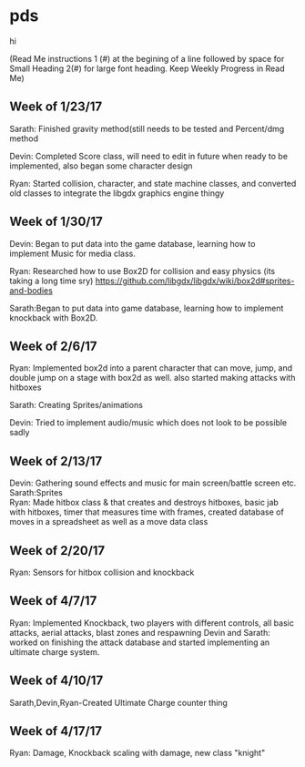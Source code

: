 # pds
hi 

(Read Me instructions 1 (#) at the begining of a line followed by space for Small Heading 2(#) for large font heading. Keep Weekly Progress in Read Me)

## Week of 1/23/17
Sarath: Finished gravity method(still needs to be tested and Percent/dmg method  

Devin: Completed Score class, will need to edit in future when ready to be implemented, also began some character design  

Ryan: Started collision, character, and state machine classes, and converted old classes to integrate the libgdx graphics engine thingy

## Week of 1/30/17
Devin: Began to put data into the game database, learning how to implement Music for media class.

Ryan: Researched how to use Box2D for collision and easy physics (its taking a long time sry) https://github.com/libgdx/libgdx/wiki/box2d#sprites-and-bodies  

Sarath:Began to put data into game database, learning how to implement knockback with Box2D.  

## Week of 2/6/17 
Ryan: Implemented box2d into a parent character that can move, jump, and double jump on a stage with box2d as well. also started making attacks with hitboxes

Sarath: Creating Sprites/animations

Devin: Tried to implement audio/music which does not look to be possible sadly

## Week of 2/13/17
Devin: Gathering sound effects and music for main screen/battle screen etc.  
Sarath:Sprites            
Ryan: Made hitbox class & that creates and destroys hitboxes, basic jab with hitboxes, timer that measures time with frames, created database of moves in a spreadsheet as well as a move data class

## Week of 2/20/17
Ryan: Sensors for hitbox collision and knockback

## Week of  4/7/17
Ryan: Implemented Knockback, two players with different controls, all basic attacks, aerial attacks, blast zones and respawning
Devin and Sarath: worked on finishing the attack database and started implementing an ultimate charge system.      

## Week of 4/10/17
Sarath,Devin,Ryan-Created Ultimate Charge counter thing 

## Week of 4/17/17
Ryan: Damage, Knockback scaling with damage, new class "knight"
